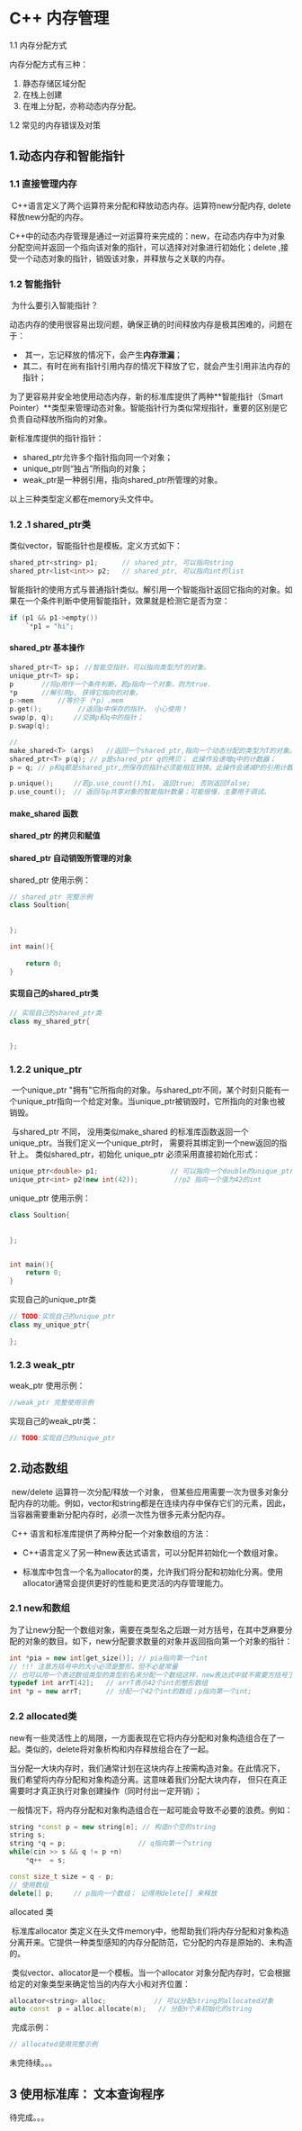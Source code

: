 # C++ 内存管理

1.1 内存分配方式

内存分配方式有三种：

1. 静态存储区域分配
2. 在栈上创建
3. 在堆上分配，亦称动态内存分配。

1.2 常见的内存错误及对策

## 1.动态内存和智能指针

### 1.1  直接管理内存

​		C++语言定义了两个运算符来分配和释放动态内存。运算符new分配内存,  delete释放new分配的内存。

​		C++中的动态内存管理是通过一对运算符来完成的：new，在动态内存中为对象分配空间并返回一个指向该对象的指针，可以选择对对象进行初始化；delete ,接受一个动态对象的指针，销毁该对象，并释放与之关联的内存。

### 1.2  智能指针

​		为什么要引入智能指针？

​		动态内存的使用很容易出现问题，确保正确的时间释放内存是极其困难的，问题在于：

- ​				其一，忘记释放的情况下，会产生**内存泄漏**；
- ​				其二，有时在尚有指针引用内存的情况下释放了它，就会产生引用非法内存的指针；

​		为了更容易并安全地使用动态内存，新的标准库提供了两种**智能指针（Smart Pointer）**类型来管理动态对象。智能指针行为类似常规指针，重要的区别是它负责自动释放所指向的对象。

新标准库提供的指针指针：

- shared_ptr允许多个指针指向同一个对象；
- unique_ptr则“独占”所指向的对象；
- weak_ptr是一种弱引用，指向shared_ptr所管理的对象。

以上三种类型定义都在memory头文件中。

### 1.2 .1  shared_ptr类

类似vector，智能指针也是模板。定义方式如下：

```C++
shared_ptr<string> p1;		// shared_ptr, 可以指向string
shared_ptr<list<int>> p2;   // shared_ptr, 可以指向int的list
```

智能指针的使用方式与普通指针类似。解引用一个智能指针返回它指向的对象。如果在一个条件判断中使用智能指针，效果就是检测它是否为空：

```c++
if (p1 && p1->empty())
	`*p1 = "hi";
```

#### shared_ptr 基本操作

```C++
shared_ptr<T> sp； //智能空指针，可以指向类型为T的对象。
unique_ptr<T> sp；
p		//将p用作一个条件判断，若p指向一个对象，则为true.
*p		//解引用p, 获得它指向的对象。
p->mem		//等价于（*p）.mem
p.get();		 //返回p中保存的指针。 小心使用！
swap(p, q); 	//交换p和q中的指针；
p.swap(q);

// 
make_shared<T> (args)	//返回一个shared_ptr,指向一个动态分配的类型为T的对象。使用args初始化此对象
shared_ptr<T> p(q); // p是shared_ptr q的拷贝； 此操作会递增q中的计数器；
p = q; // p和q都是shared_ptr,所保存的指针必须能相互转换。此操作会递减P的引用计数，递增q的引用技术；若P的引用技术变为0，则将其管理的原内存释放

p.unique();		//若p.use_count()为1， 返回true; 否则返回false;
p.use_count();  // 返回与p共享对象的智能指针数量；可能很慢，主要用于调试。
```

#### make_shared 函数

#### shared_ptr 的拷贝和赋值

#### shared_ptr 自动销毁所管理的对象

shared_ptr 使用示例：

```C++
// shared_ptr 完整示例
class Soultion{
    
    
};

int main(){
    
    return 0;
}
```



#### 实现自己的shared_ptr类

```C++
// 实现自己的shared_ptr类
class my_shared_ptr{
    
    
};
```

### 1.2.2  unique_ptr

​		一个unique_ptr "拥有"它所指向的对象。与shared_ptr不同，某个时刻只能有一个unique_ptr指向一个给定对象。当unique_ptr被销毁时，它所指向的对象也被销毁。

​		与shared_ptr 不同， 没用类似make_shared 的标准库函数返回一个unique_ptr。当我们定义一个unique_ptr时， 需要将其绑定到一个new返回的指针上。 类似shared_ptr，初始化 unique_ptr 必须采用直接初始化形式：

```c++
unique_ptr<double> p1;					// 可以指向一个double的unique_ptr
unique_ptr<int> p2(new int(42)); 		 //p2 指向一个值为42的int
```

unique_ptr 使用示例：

```c++
class Soultion{
    
    
};


int main(){
    return 0;
}
```

实现自己的unique_ptr类

```C++
// TODO:实现自己的unique_ptr
class my_unique_ptr{
    
};

```



### 1.2.3  weak_ptr

weak_ptr 使用示例：

```c++
//weak_ptr 完整使用示例
```

实现自己的weak_ptr类：

```c++
// TODO:实现自己的unique_ptr
```



## 2.动态数组

​		new/delete 运算符一次分配/释放一个对象， 但某些应用需要一次为很多对象分配内存的功能。例如，vector和string都是在连续内存中保存它们的元素，因此，当容器需要重新分配内存时，必须一次性为很多元素分配内存。

​		C++ 语言和标准库提供了两种分配一个对象数组的方法：

- ​		C++语言定义了另一种new表达式语言，可以分配并初始化一个数组对象。

- ​		标准库中包含一个名为allocator的类，允许我们将分配和初始化分离。使用allocator通常会提供更好的性能和更灵活的内存管理能力。

  

### 2.1 new和数组

为了让new分配一个数组对象，需要在类型名之后跟一对方括号，在其中芝麻要分配的对象的数目。如下，new分配要求数量的对象并返回指向第一个对象的指针：

```c++
int *pia = new int[get_size()]; // pia指向第一个int
// !!! 注意方括号中的大小必须是整形，但不必是常量
// 也可以用一个表述数组类型的类型别名来分配一个数组这样，new表达式中就不需要方括号了：
typedef int arrT[42];	// arrT表示42个int的整形数组
int *p = new arrT;		// 分配一个42个int的数组；p指向第一个int;
```



### 2.2 allocated类

​		new有一些灵活性上的局限，一方面表现在它将内存分配和对象构造组合在了一起。类似的，delete将对象析构和内存释放组合在了一起。

​		当分配一大块内存时，我们通常计划在这块内存上按需构造对象。在此情况下， 我们希望将内存分配和对象构造分离。这意味着我们分配大块内存， 但只在真正需要时才真正执行对象创建操作（同时付出一定开销）；

​		一般情况下，将内存分配和对象构造组合在一起可能会导致不必要的浪费。例如：

```c++
string *const p = new string[n]; // 构造n个空的string
string s;
string *q = p; 					// q指向第一个string
while(cin >> s && q != p +n)
	*q++  = s;

const size_t size = q - p;
// 使用数组
delete[] p;		// p指向一个数组； 记得用delete[] 来释放

```



allocated 类

​		标准库allocator 类定义在头文件memory中，他帮助我们将内存分配和对象构造分离开来。它提供一种类型感知的内存分配防范，它分配的内存是原始的、未构造的。

​		类似vector、allocator是一个模板。当一个allocator 对象分配内存时，它会根据给定的对象类型来确定恰当的内存大小和对齐位置：

```c++
allocator<string> alloc;			// 可以分配string的allocated对象
auto const  p = alloc.allocate(n);	 // 分配n个未初始化的string
```

​		完成示例：

```c++
// allocated使用完整示例

```



未完待续。。。

## 3 使用标准库： 文本查询程序

待完成。。。

















